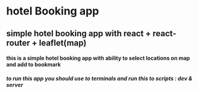 # hotel Booking app

## simple hotel booking app with react + react-router + leaflet(map)

#### this is a simple hotel booking app with ability to select locations on map and add to bookmark

##### to run this app you should use to terminals and run this to scripts : dev & server
